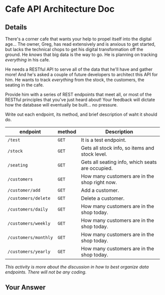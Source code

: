 # Cafe API Architecture Doc

## Details

There's a corner cafe that wants your help to propel itself into the digital age... The owner, Greg, has read extensively and is anxious to get started, but lacks the technical chops to get his digital transformation off the ground. He _knows_ that big data is the way to go. He is planning on tracking _everything_ in his cafe.

He needs a RESTful API to serve all of the data that he'll have and gather more! And he's asked a couple of future developers to architect this API for him. He wants to track _everything_ from the stock, the customers, the seating in the cafe.

Provide him with a series of REST endpoints that meet all, or most of the RESTful principles that you've just heard about! Your feedback will dictate how the database will eventually be built... no pressure.

Write out each endpoint, its method, and brief description of waht it should do.

| endpoint | method | Description            |
| -------- | ------ | ---------------------- |
| `/test`  | `GET`  | It is a test endpoint. |
| `/stock`  | `GET`  | Gets all stock info, so items and stock level. |
| `/seating`  | `GET`  | Gets all seating info, which seats are occupied. |
| `/customers`  | `GET`  | How many customers are in the shop right now. |
| `/customer/add`  | `GET`  | Add a customer. |
| `/customers/delete`  | `GET`  | Delete a customer. |
| `/customers/daily`  | `GET`  | How many customers are in the shop today. |
| `/customers/weekly`  | `GET`  | How many customers are in the shop today. |
| `/customers/monthly`  | `GET`  | How many customers are in the shop today. |
| `/customers/yearly`  | `GET`  | How many customers are in the shop today. |


_This activity is more about the discussion in how to best organize data endpoints. There will not be any coding._

## Your Answer
